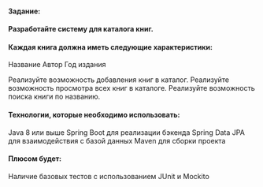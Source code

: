 #### Задание:
#### Разработайте систему для каталога книг.
#### Каждая книга должна иметь следующие характеристики:
Название
Автор
Год издания

Реализуйте возможность добавления книг в каталог.
Реализуйте возможность просмотра всех книг в каталоге.
Реализуйте возможность поиска книги по названию.

#### Технологии, которые необходимо использовать:
Java 8 или выше
Spring Boot для реализации бэкенда
Spring Data JPA для взаимодействия с базой данных
Maven для сборки проекта
#### Плюсом будет:
Наличие базовых тестов с использованием JUnit и Mockito